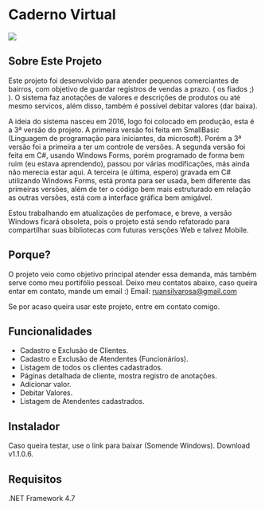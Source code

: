 # Caderno Virtual

![](https://user-images.githubusercontent.com/20114385/84446639-51d1ff00-ac1c-11ea-9af5-fbff138b013a.png)

## Sobre Este Projeto
Este projeto foi desenvolvido para atender pequenos comerciantes de 
bairros, com objetivo de guardar registros de vendas a prazo. ( os fiados ;) ).
O sistema faz anotações de valores e descrições de produtos ou até mesmo
servicos, além disso, também é possível debitar valores (dar baixa).

A ideia do sistema nasceu em 2016, logo foi colocado em produção, esta é a 
3ª versão do projeto.
A primeira versão foi feita em SmallBasic (Linguagem de programação para iniciantes, da microsoft).
Porém a 3ª versão foi a primeira a ter um controle de versões.
A segunda versão foi feita em C#, usando Windows Forms, porém programado de forma bem ruim (eu estava aprendendo), passou por várias modificações, más ainda não merecia estar aqui.
A terceira (e última, espero) gravada em C# utilizando Windows Forms, está pronta para ser usada, bem diferente das primeiras versões, além de ter o código bem mais estruturado em relação as outras versões, está com a interface gráfica bem amigável.

Estou trabalhando em atualizações de perfomace, e breve, a versão Windows ficará obsoleta, pois o projeto está sendo refatorado para compartilhar suas bibliotecas com futuras versções Web e talvez Mobile.

## Porque?

O projeto veio como objetivo principal atender essa demanda, más também serve como meu portifólio pessoal.
Deixo meu contatos abaixo, caso queira entar em contato, mande um email :)
Email: ruansilvarosa@gmail.com

Se por acaso queira usar este projeto, entre em contato comigo.

## Funcionalidades

* Cadastro e Exclusão de Clientes.
* Cadastro e Exclusão de Atendentes (Funcionários).
* Listagem de todos os clientes cadastrados.
* Páginas detalhada de cliente, mostra registro de anotações.
* Adicionar valor.
* Debitar Valores.
* Listagem de Atendentes cadastrados.

## Instalador

Caso queira testar, use o link para baixar (Somende Windows).
Download v1.1.0.6.

## **Requisitos**
.NET Framework 4.7
